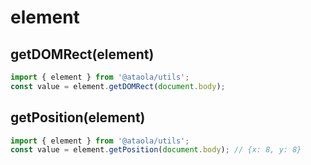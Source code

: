 # element

## getDOMRect(element)
```javascript
import { element } from '@ataola/utils';
const value = element.getDOMRect(document.body);
```

## getPosition(element)

```javascript
import { element } from '@ataola/utils';
const value = element.getPosition(document.body); // {x: 8, y: 8}
```
